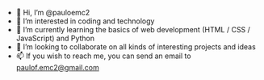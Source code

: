 - 👋 Hi, I’m @pauloemc2
- 👀 I’m interested in coding and technology
- 🌱 I’m currently learning the basics of web development (HTML / CSS / JavaScript) and Python
- 💞️ I’m looking to collaborate on all kinds of interesting projects and ideas
- 📫 If you wish to reach me, you can send an email to paulof.emc2@gmail.com

<!---
pauloemc2/pauloemc2 is a ✨ special ✨ repository because its `README.md` (this file) appears on your GitHub profile.
You can click the Preview link to take a look at your changes.
--->
